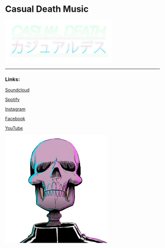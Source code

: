 # Casual Death Music

<img src="https://raw.githubusercontent.com/Zackazt/CasualDeathWebsite/gh-pages/img/logo.png" alt="Casual Death Music" style="width: 350px;" />

---

### Links:

[Soundcloud](https://soundcloud.com/casualdeath)

[Spotify](https://open.spotify.com/album/4g3V8Z9WhpF8U3gTdEft1v)

[Instagram](https://www.instagram.com/csl_dth/)

[Facebook](https://www.facebook.com/CasualDeath/)

[YouTube](https://www.youtube.com/channel/UCVILIRvXlSAENLBrDVDOJTA)

<img src="https://raw.githubusercontent.com/Zackazt/CasualDeathWebsite/gh-pages/img/profpic-skeleton-only.png" alt="Casual Death" style="height: 350px;" />